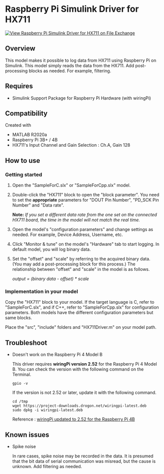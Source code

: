 # Raspberry Pi Simulink Driver for HX711
[![View Raspberry Pi Simulink Driver for HX711 on File Exchange](https://www.mathworks.com/matlabcentral/images/matlab-file-exchange.svg)](https://www.mathworks.com/matlabcentral/fileexchange/77639-raspberry-pi-simulink-driver-for-hx711)

## Overview
This model makes it possible to log data from HX711 using Raspberry Pi on Simulink. This model simply reads the data from the HX711. Add post-processing blocks as needed. For example, filtering.

## Requires
* Simulink Support Package for Raspberry Pi Hardware (with wiringPi)

## Compatibility
Created with
* MATLAB R2020a
* Raspberry Pi 3B+ / 4B
* HX711's Input Channel and Gain Selection : Ch.A, Gain 128

## How to use
### Getting started
1. Open the "SampleForC.slx" or "SampleForCpp.slx" model.

2. Double-click the "HX711" block to open the "block parameter". You need to set the **appropriate** parameters for "DOUT Pin Number", "PD_SCK Pin Number" and "Data rate".

   **Note:** *If you set a different data rate from the one set on the connected HX711 board, the time in the model will not match the real time.*

3. Open the model's "configuration parameters" and change settings as needed. For example, Device Address, Username, etc.

4. Click "Monitor & tune" on the model's "Hardware" tab to start logging. In default model, you will log binary data.

5. Set the "offset" and "scale" by referring to the acquired binary data. (You may add a post-processing block for this process.) The relationship between "offset" and "scale" in the model is as follows.

   *output = (binary data - offset) * scale*

### Implementation in your model
Copy the "HX711" block to your model. If the target language is C, refer to "SampleForC.slx", and if C++, refer to "SampleForCpp.slx" for configuration parameters. Both models have the different configuration parameters but same blocks.

Place the "src", "include" folders and "HX711Driver.m" on your model path.

## Troubleshoot
* Doesn't work on the Raspberry Pi 4 Model B

  This driver  requires **wiringPi version 2.52** for the Raspberry Pi 4 Model B. You can check the version with the following command on the Terminal.
  ```
  gpio -v
  ```
  If the version is not 2.52 or later, update it with the following command.
  ```
  cd /tmp
  wget https://project-downloads.drogon.net/wiringpi-latest.deb
  sudo dpkg -i wiringpi-latest.deb
  ```

  Reference : [wiringPi updated to 2.52 for the Raspberry Pi 4B](http://wiringpi.com/wiringpi-updated-to-2-52-for-the-raspberry-pi-4b/)

## Known issues
* Spike noise

   In rare cases, spike noise may be recorded in the data. It is presumed that the bit data of serial communication was misread, but the cause is unknown. Add filtering as needed.
